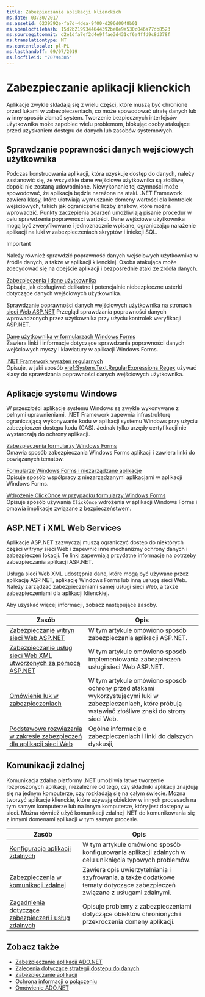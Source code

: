 ```yaml
---
title: Zabezpieczanie aplikacji klienckich
ms.date: 03/30/2017
ms.assetid: 6239592e-fa7d-4dea-9f00-d296d0048b01
ms.openlocfilehash: 15d2b2199344644392be0e9a530c046a77db8523
ms.sourcegitcommit: d2e1dfa7ef2d4e9ffae3d431cf6a4ffd9c8d378f
ms.translationtype: MT
ms.contentlocale: pl-PL
ms.lasthandoff: 09/07/2019
ms.locfileid: "70794385"
---
```

# <a name="secure-client-applications"></a>Zabezpieczanie aplikacji klienckich
Aplikacje zwykle składają się z wielu części, które muszą być chronione przed lukami w zabezpieczeniach, co może spowodować utratę danych lub w inny sposób złamać system. Tworzenie bezpiecznych interfejsów użytkownika może zapobiec wielu problemom, blokując osoby atakujące przed uzyskaniem dostępu do danych lub zasobów systemowych.  
  
## <a name="validate-user-input"></a>Sprawdzanie poprawności danych wejściowych użytkownika  
 Podczas konstruowania aplikacji, która uzyskuje dostęp do danych, należy zastanowić się, że wszystkie dane wejściowe użytkownika są złośliwe, dopóki nie zostaną udowodnione. Niewykonanie tej czynności może spowodować, że aplikacja będzie narażona na ataki. .NET Framework zawiera klasy, które ułatwiają wymuszanie domeny wartości dla kontrolek wejściowych, takich jak ograniczenie liczby znaków, które można wprowadzić. Punkty zaczepienia zdarzeń umożliwiają pisanie procedur w celu sprawdzenia poprawności wartości. Dane wejściowe użytkownika mogą być zweryfikowane i jednoznacznie wpisane, ograniczając narażenie aplikacji na luki w zabezpieczeniach skryptów i iniekcji SQL.  
  
> [!IMPORTANT]
> Należy również sprawdzić poprawność danych wejściowych użytkownika w źródle danych, a także w aplikacji klienckiej. Osoba atakująca może zdecydować się na obejście aplikacji i bezpośrednie ataki ze źródła danych.  
  
 [Zabezpieczenia i dane użytkownika](../../../standard/security/security-and-user-input.md)  
 Opisuje, jak obsługiwać delikatne i potencjalnie niebezpieczne usterki dotyczące danych wejściowych użytkownika.  
  
 [Sprawdzanie poprawności danych wejściowych użytkownika na stronach sieci Web ASP.NET](https://docs.microsoft.com/previous-versions/aspnet/7kh55542(v=vs.100))  
 Przegląd sprawdzania poprawności danych wprowadzonych przez użytkownika przy użyciu kontrolek weryfikacji ASP.NET.  
  
 [Dane użytkownika w formularzach Windows Forms](../../winforms/user-input-in-windows-forms.md)  
 Zawiera linki i informacje dotyczące sprawdzania poprawności danych wejściowych myszy i klawiatury w aplikacji Windows Forms.  
  
 [.NET Framework wyrażeń regularnych](../../../standard/base-types/regular-expressions.md)  
 Opisuje, w jaki sposób <xref:System.Text.RegularExpressions.Regex> używać klasy do sprawdzania poprawności danych wejściowych użytkownika.  
  
## <a name="windows-applications"></a>Aplikacje systemu Windows  
 W przeszłości aplikacje systemu Windows są zwykle wykonywane z pełnymi uprawnieniami. .NET Framework zapewnia infrastrukturę ograniczającą wykonywanie kodu w aplikacji systemu Windows przy użyciu zabezpieczeń dostępu kodu (CAS). Jednak tylko urzędy certyfikacji nie wystarczają do ochrony aplikacji.  
  
 [Zabezpieczenia formularzy Windows Forms](../../winforms/windows-forms-security.md)  
 Omawia sposób zabezpieczania Windows Forms aplikacji i zawiera linki do powiązanych tematów.  
  
 [Formularze Windows Forms i niezarządzane aplikacje](../../winforms/advanced/windows-forms-and-unmanaged-applications.md)  
 Opisuje sposób współpracy z niezarządzanymi aplikacjami w aplikacji Windows Forms.  
  
 [Wdrożenie ClickOnce w przypadku formularzy Windows Forms](../../winforms/clickonce-deployment-for-windows-forms.md)  
 Opisuje sposób używania `ClickOnce` wdrożenia w aplikacji Windows Forms i omawia implikacje związane z bezpieczeństwem.  
  
## <a name="aspnet-and-xml-web-services"></a>ASP.NET i XML Web Services  
 Aplikacje ASP.NET zazwyczaj muszą ograniczyć dostęp do niektórych części witryny sieci Web i zapewnić inne mechanizmy ochrony danych i zabezpieczeń lokacji. Te linki zapewniają przydatne informacje na potrzeby zabezpieczania aplikacji ASP.NET.  
  
 Usługa sieci Web XML udostępnia dane, które mogą być używane przez aplikację ASP.NET, aplikację Windows Forms lub inną usługę sieci Web. Należy zarządzać zabezpieczeniami samej usługi sieci Web, a także zabezpieczeniami dla aplikacji klienckiej.  
  
 Aby uzyskać więcej informacji, zobacz następujące zasoby.  
  
|Zasób|Opis|  
|--------------|-----------------|  
|[Zabezpieczanie witryn sieci Web ASP.NET](https://docs.microsoft.com/previous-versions/aspnet/91f66yxt(v=vs.100))|W tym artykule omówiono sposób zabezpieczania aplikacji ASP.NET.|  
|[Zabezpieczanie usług sieci Web XML utworzonych za pomocą ASP.NET](https://docs.microsoft.com/previous-versions/dotnet/netframework-4.0/w67h0dw7(v=vs.100))|W tym artykule omówiono sposób implementowania zabezpieczeń usługi sieci Web ASP.NET.|  
|[Omówienie luk w zabezpieczeniach](https://docs.microsoft.com/previous-versions/aspnet/w1sw53ds(v=vs.100))|W tym artykule omówiono sposób ochrony przed atakami wykorzystującymi luki w zabezpieczeniach, które próbują wstawiać złośliwe znaki do strony sieci Web.|  
|[Podstawowe rozwiązania w zakresie zabezpieczeń dla aplikacji sieci Web](https://docs.microsoft.com/previous-versions/aspnet/zdh19h94(v=vs.100))|Ogólne informacje o zabezpieczeniach i linki do dalszych dyskusji,|  
  
## <a name="remoting"></a>Komunikacji zdalnej  
 Komunikacja zdalna platformy .NET umożliwia łatwe tworzenie rozproszonych aplikacji, niezależnie od tego, czy składniki aplikacji znajdują się na jednym komputerze, czy rozkładają się na całym świecie. Można tworzyć aplikacje klienckie, które używają obiektów w innych procesach na tym samym komputerze lub na innym komputerze, który jest dostępny w sieci. Można również użyć komunikacji zdalnej .NET do komunikowania się z innymi domenami aplikacji w tym samym procesie.  
  
|Zasób|Opis|  
|--------------|-----------------|  
|[Konfiguracja aplikacji zdalnych](https://docs.microsoft.com/previous-versions/dotnet/netframework-4.0/b8tysty8(v=vs.100))|W tym artykule omówiono sposób konfigurowania aplikacji zdalnych w celu uniknięcia typowych problemów.|  
|[Zabezpieczenia w komunikacji zdalnej](https://docs.microsoft.com/previous-versions/dotnet/netframework-4.0/9hwst9th(v=vs.100))|Zawiera opis uwierzytelniania i szyfrowania, a także dodatkowe tematy dotyczące zabezpieczeń związane z usługami zdalnymi.|  
|[Zagadnienia dotyczące zabezpieczeń i usług zdalnych](../../misc/security-and-remoting-considerations.md)|Opisuje problemy z zabezpieczeniami dotyczące obiektów chronionych i przekroczenia domeny aplikacji.|  
  
## <a name="see-also"></a>Zobacz także

- [Zabezpieczanie aplikacji ADO.NET](securing-ado-net-applications.md)
- [Zalecenia dotyczące strategii dostępu do danych](https://docs.microsoft.com/previous-versions/visualstudio/visual-studio-2008/8fxztkff(v=vs.90))
- [Zabezpieczanie aplikacji](/visualstudio/ide/securing-applications)
- [Ochrona informacji o połączeniu](protecting-connection-information.md)
- [Omówienie ADO.NET](ado-net-overview.md)
